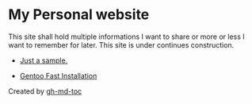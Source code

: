 # My Personal website
This site shall hold multiple informations I want to share or more or less I want to remember for later. This site is under continues construction.

  * [Just a sample\.](test.md#just-a-sample)

  * [Gentoo Fast Installation](gentoo.md#gentoo-fast-installation)

Created by [gh-md-toc](https://github.com/ekalinin/github-markdown-toc.go)
